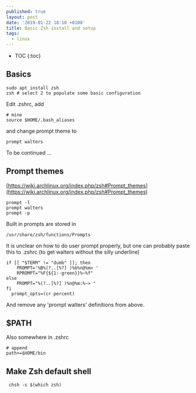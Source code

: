 ```yaml
---
published: true
layout: post
date: '2019-01-22 18:10 +0100'
title: Basic Zsh install and setup
tags:
  - linux
---
```


* TOC
{:toc}

## Basics

    sudo apt install zsh
    zsh # select 2 to populate some basic configuration
    
Edit .zshrc, add

    # mine
    source $HOME/.bash_aliases
    
and change prompt theme to

    prompt walters
    
To be continued ...


## Prompt themes

[https://wiki.archlinux.org/index.php/zsh#Prompt_themes](https://wiki.archlinux.org/index.php/zsh#Prompt_themes)

    prompt -l
    prompt walters
    prompt -p
    
Built in prompts are stored in 

    /usr/share/zsh/functions/Prompts
    
It is unclear on how to do user prompt properly, but one can probably paste this to .zshrc (to get walters without the silly underline)

    if [[ "$TERM" != "dumb" ]]; then
        PROMPT='%B%(?..[%?] )%b%n@%m> '
        RPROMPT="%F{${1:-green}}%~%f"
    else
        PROMPT="%(?..[%?] )%n@%m:%~> "
    fi
      prompt_opts=(cr percent)
      
And remove any 'prompt walters' definitions from above.
      
## $PATH

Also somewhere in .zshrc

    # append
    path+=$HOME/bin

## Make Zsh default shell
 
     chsh -s $(which zsh)
